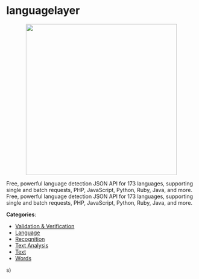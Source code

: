 # languagelayer
<p align="center">
    <img width="400" src="https://raw.githubusercontent.com/apis-list/apis-list/apis/languagelayer/logo_256x256.png" />
</p>

Free, powerful language detection JSON API for 173 languages, supporting single and batch requests, PHP, JavaScript, Python, Ruby, Java, and more. Free, powerful language detection JSON API for 173 languages, supporting single and batch requests, PHP, JavaScript, Python, Ruby, Java, and more.



**Categories**:
- [Validation & Verification](https://github.com/apis-list/apis-list#validation-and-verification)
- [Language](https://github.com/apis-list/apis-list#language)
- [Recognition](https://github.com/apis-list/apis-list#recognition)
- [Text Analysis](https://github.com/apis-list/apis-list#text-analysis)
- [Text](https://github.com/apis-list/apis-list#text)
- [Words](https://github.com/apis-list/apis-list#words)



s)



